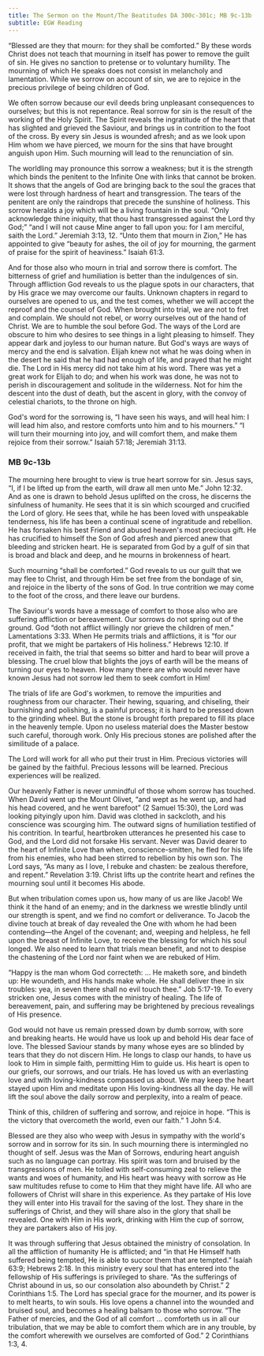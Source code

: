 ```yaml
---
title: The Sermon on the Mount/The Beatitudes DA 300c-301c; MB 9c-13b
subtitle: EGW Reading
---
```


“Blessed are they that mourn: for they shall be comforted.” By these words Christ does not teach that mourning in itself has power to remove the guilt of sin. He gives no sanction to pretense or to voluntary humility. The mourning of which He speaks does not consist in melancholy and lamentation. While we sorrow on account of sin, we are to rejoice in the precious privilege of being children of God.

We often sorrow because our evil deeds bring unpleasant consequences to ourselves; but this is not repentance. Real sorrow for sin is the result of the working of the Holy Spirit. The Spirit reveals the ingratitude of the heart that has slighted and grieved the Saviour, and brings us in contrition to the foot of the cross. By every sin Jesus is wounded afresh; and as we look upon Him whom we have pierced, we mourn for the sins that have brought anguish upon Him. Such mourning will lead to the renunciation of sin.

The worldling may pronounce this sorrow a weakness; but it is the strength which binds the penitent to the Infinite One with links that cannot be broken. It shows that the angels of God are bringing back to the soul the graces that were lost through hardness of heart and transgression. The tears of the penitent are only the raindrops that precede the sunshine of holiness. This sorrow heralds a joy which will be a living fountain in the soul. “Only acknowledge thine iniquity, that thou hast transgressed against the Lord thy God;” “and I will not cause Mine anger to fall upon you: for I am merciful, saith the Lord.” Jeremiah 3:13, 12. “Unto them that mourn in Zion,” He has appointed to give “beauty for ashes, the oil of joy for mourning, the garment of praise for the spirit of heaviness.” Isaiah 61:3.

And for those also who mourn in trial and sorrow there is comfort. The bitterness of grief and humiliation is better than the indulgences of sin. Through affliction God reveals to us the plague spots in our characters, that by His grace we may overcome our faults. Unknown chapters in regard to ourselves are opened to us, and the test comes, whether we will accept the reproof and the counsel of God. When brought into trial, we are not to fret and complain. We should not rebel, or worry ourselves out of the hand of Christ. We are to humble the soul before God. The ways of the Lord are obscure to him who desires to see things in a light pleasing to himself. They appear dark and joyless to our human nature. But God's ways are ways of mercy and the end is salvation. Elijah knew not what he was doing when in the desert he said that he had had enough of life, and prayed that he might die. The Lord in His mercy did not take him at his word. There was yet a great work for Elijah to do; and when his work was done, he was not to perish in discouragement and solitude in the wilderness. Not for him the descent into the dust of death, but the ascent in glory, with the convoy of celestial chariots, to the throne on high.

God's word for the sorrowing is, “I have seen his ways, and will heal him: I will lead him also, and restore comforts unto him and to his mourners.” “I will turn their mourning into joy, and will comfort them, and make them rejoice from their sorrow.” Isaiah 57:18; Jeremiah 31:13.

### MB 9c-13b

The mourning here brought to view is true heart sorrow for sin. Jesus says, “I, if I be lifted up from the earth, will draw all men unto Me.” John 12:32. And as one is drawn to behold Jesus uplifted on the cross, he discerns the sinfulness of humanity. He sees that it is sin which scourged and crucified the Lord of glory. He sees that, while he has been loved with unspeakable tenderness, his life has been a continual scene of ingratitude and rebellion. He has forsaken his best Friend and abused heaven's most precious gift. He has crucified to himself the Son of God afresh and pierced anew that bleeding and stricken heart. He is separated from God by a gulf of sin that is broad and black and deep, and he mourns in brokenness of heart.

Such mourning “shall be comforted.” God reveals to us our guilt that we may flee to Christ, and through Him be set free from the bondage of sin, and rejoice in the liberty of the sons of God. In true contrition we may come to the foot of the cross, and there leave our burdens.

The Saviour's words have a message of comfort to those also who are suffering affliction or bereavement. Our sorrows do not spring out of the ground. God “doth not afflict willingly nor grieve the children of men.” Lamentations 3:33. When He permits trials and afflictions, it is “for our profit, that we might be partakers of His holiness.” Hebrews 12:10. If received in faith, the trial that seems so bitter and hard to bear will prove a blessing. The cruel blow that blights the joys of earth will be the means of turning our eyes to heaven. How many there are who would never have known Jesus had not sorrow led them to seek comfort in Him!

The trials of life are God's workmen, to remove the impurities and roughness from our character. Their hewing, squaring, and chiseling, their burnishing and polishing, is a painful process; it is hard to be pressed down to the grinding wheel. But the stone is brought forth prepared to fill its place in the heavenly temple. Upon no useless material does the Master bestow such careful, thorough work. Only His precious stones are polished after the similitude of a palace.

The Lord will work for all who put their trust in Him. Precious victories will be gained by the faithful. Precious lessons will be learned. Precious experiences will be realized.

Our heavenly Father is never unmindful of those whom sorrow has touched. When David went up the Mount Olivet, “and wept as he went up, and had his head covered, and he went barefoot” (2 Samuel 15:30), the Lord was looking pityingly upon him. David was clothed in sackcloth, and his conscience was scourging him. The outward signs of humiliation testified of his contrition. In tearful, heartbroken utterances he presented his case to God, and the Lord did not forsake His servant. Never was David dearer to the heart of Infinite Love than when, conscience-smitten, he fled for his life from his enemies, who had been stirred to rebellion by his own son. The Lord says, “As many as I love, I rebuke and chasten: be zealous therefore, and repent.” Revelation 3:19. Christ lifts up the contrite heart and refines the mourning soul until it becomes His abode.

But when tribulation comes upon us, how many of us are like Jacob! We think it the hand of an enemy; and in the darkness we wrestle blindly until our strength is spent, and we find no comfort or deliverance. To Jacob the divine touch at break of day revealed the One with whom he had been contending—the Angel of the covenant; and, weeping and helpless, he fell upon the breast of Infinite Love, to receive the blessing for which his soul longed. We also need to learn that trials mean benefit, and not to despise the chastening of the Lord nor faint when we are rebuked of Him.

“Happy is the man whom God correcteth: ... He maketh sore, and bindeth up: He woundeth, and His hands make whole. He shall deliver thee in six troubles: yea, in seven there shall no evil touch thee.” Job 5:17-19. To every stricken one, Jesus comes with the ministry of healing. The life of bereavement, pain, and suffering may be brightened by precious revealings of His presence.

God would not have us remain pressed down by dumb sorrow, with sore and breaking hearts. He would have us look up and behold His dear face of love. The blessed Saviour stands by many whose eyes are so blinded by tears that they do not discern Him. He longs to clasp our hands, to have us look to Him in simple faith, permitting Him to guide us. His heart is open to our griefs, our sorrows, and our trials. He has loved us with an everlasting love and with loving-kindness compassed us about. We may keep the heart stayed upon Him and meditate upon His loving-kindness all the day. He will lift the soul above the daily sorrow and perplexity, into a realm of peace.

Think of this, children of suffering and sorrow, and rejoice in hope. “This is the victory that overcometh the world, even our faith.” 1 John 5:4.

Blessed are they also who weep with Jesus in sympathy with the world's sorrow and in sorrow for its sin. In such mourning there is intermingled no thought of self. Jesus was the Man of Sorrows, enduring heart anguish such as no language can portray. His spirit was torn and bruised by the transgressions of men. He toiled with self-consuming zeal to relieve the wants and woes of humanity, and His heart was heavy with sorrow as He saw multitudes refuse to come to Him that they might have life. All who are followers of Christ will share in this experience. As they partake of His love they will enter into His travail for the saving of the lost. They share in the sufferings of Christ, and they will share also in the glory that shall be revealed. One with Him in His work, drinking with Him the cup of sorrow, they are partakers also of His joy.

It was through suffering that Jesus obtained the ministry of consolation. In all the affliction of humanity He is afflicted; and “in that He Himself hath suffered being tempted, He is able to succor them that are tempted.” Isaiah 63:9; Hebrews 2:18. In this ministry every soul that has entered into the fellowship of His sufferings is privileged to share. “As the sufferings of Christ abound in us, so our consolation also aboundeth by Christ.” 2 Corinthians 1:5. The Lord has special grace for the mourner, and its power is to melt hearts, to win souls. His love opens a channel into the wounded and bruised soul, and becomes a healing balsam to those who sorrow. “The Father of mercies, and the God of all comfort ... comforteth us in all our tribulation, that we may be able to comfort them which are in any trouble, by the comfort wherewith we ourselves are comforted of God.” 2 Corinthians 1:3, 4.